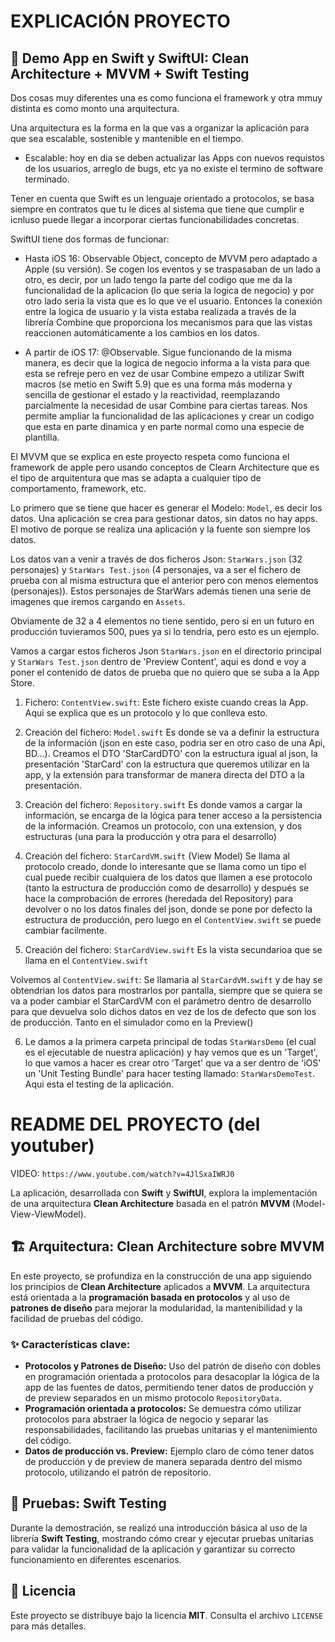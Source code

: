 
# EXPLICACIÓN PROYECTO
## 🚀 Demo App en Swift y SwiftUI: Clean Architecture + MVVM + Swift Testing

Dos cosas muy diferentes una es como funciona el framework y otra mmuy distinta es como monto una arquitectura.

Una arquitectura es la forma en la que vas a organizar la aplicación para que sea escalable, sostenible y mantenible en el tiempo.
- Escalable: hoy en dia se deben actualizar las Apps con nuevos requistos de los usuarios, arreglo de bugs, etc ya no existe el termino de software terminado.

Tener en cuenta que Swift es un lenguaje orientado a protocolos, se basa siempre en contratos que tu le dices al sistema que tiene que cumplir e icnluso puede llegar a incorporar ciertas funcionabilidades concretas.

SwiftUI tiene dos formas de funcionar:
- Hasta iOS 16: Observable Object, concepto de MVVM pero adaptado a Apple (su versión). Se cogen los eventos y se traspasaban de un lado a otro, es decir, por un lado tengo la parte del codigo que me da la funcionalidad de la aplicacion (lo que seria la logica de negocio) y por otro lado seria la vista que es lo que ve el usuario. Entonces la conexión entre la logica de  usuario y la vista estaba realizada a través de la librería Combine que proporciona los mecanismos para que las vistas reaccionen automáticamente a los cambios en los datos.

- A partir de iOS 17: @Observable. Sigue funcionando de la misma manera, es decir que la logica de negocio informa a la vista para que esta se refreje pero en vez de usar Combine empezo a utilizar Swift macros (se metio en Swift 5.9) que es una forma más moderna y sencilla de gestionar el estado y la reactividad, reemplazando parcialmente la necesidad de usar Combine para ciertas tareas. Nos permite ampliar la funcionalidad de las aplicaciones y crear un codigo que esta en parte dinamica y en parte normal como una especie de plantilla.

El MVVM que se explica en este proyecto respeta como funciona el framework de apple pero usando conceptos de Clearn Architecture que es el tipo de arquitentura que mas se adapta a cualquier tipo de comportamento, framework, etc.

Lo primero que se tiene que hacer es generar el Modelo: `Model`, es decir los datos. Una aplicación se crea para gestionar datos, sin datos no hay apps. El motivo de porque se realiza una aplicación y la fuente son siempre los datos.

Los datos van a venir a través de dos ficheros Json: `StarWars.json` (32 personajes) y `StarWars Test.json` (4 personajes, va a ser el fichero de prueba con al misma estructura que el anterior pero con menos elementos (personajes)). Estos personajes de StarWars además tienen una serie de imagenes que iremos cargando en `Assets`.

Obviamente de 32 a 4 elementos no tiene sentido, pero si en un futuro en producción tuvieramos 500, pues ya si lo tendria, pero esto es un ejemplo.

Vamos a cargar estos ficheros Json `StarWars.json` en el directorio principal y `StarWars Test.json` dentro de 'Preview Content', aqui es dond e voy a poner el contenido de datos de prueba que no quiero que se suba a la App Store.

1. Fichero: `ContentView.swift`:
Este fichero existe cuando creas la App. Aqui se explica que es un protocolo y lo que conlleva esto.

2. Creación del fichero: `Model.swift`
Es donde se va a definir la estructura de la información (json en este caso, podria ser en otro caso de una Api, BD...).
Creamos el DTO 'StarCardDTO' con la estructura igual al json, la presentación 'StarCard' con la estructura que queremos utilizar en la app, y la extensión para transformar de manera directa del DTO a la presentación.

3. Creación del fichero: `Repository.swift`
Es donde vamos a cargar la información, se encarga de la lógica para tener acceso a la persistencia de la información.
Creamos un protocolo, con una extension, y dos estructuras (una para la producción y otra para el desarrollo)

4. Creación del fichero: `StarCardVM.swift` (View Model)
Se llama al protocolo creado, donde lo interesante que se llama como un tipo el cual puede recibir cualquiera de los datos que llamen a ese protocolo (tanto la estructura de producción como de desarrollo) y después se hace la comprobación de errores (heredada del Repository) para devolver o no los datos finales del json, donde se pone por defecto la estructura de producción, pero luego en el `ContentView.swift` se puede cambiar facilmente.

5. Creación del fichero: `StarCardView.swift`
Es la vista secundarioa que se llama en el `ContentView.swift`

Volvemos al `ContentView.swift`:
Se llamaria al `StarCardVM.swift` y de hay se obtendrian los datos para mostrarlos por pantalla, siempre que se quiera se va a poder cambiar el StarCardVM con el parámetro dentro de desarrollo para que devuelva solo dichos datos en vez de los de defecto que son los de producción. Tanto en el simulador como en la Preview()

6. Le damos a la primera carpeta principal de todas `StarWarsDemo` (el cual es el ejecutable de nuestra aplicación) y hay vemos que es un 'Target', lo que vamos a hacer es crear otro 'Target' que va a ser dentro de 'iOS' un 'Unit Testing Bundle' para hacer testing llamado: `StarWarsDemoTest`.
Aqui esta el testing de la aplicación.

# README DEL PROYECTO (del youtuber)
VIDEO: `https://www.youtube.com/watch?v=4JlSxaIWRJ0`

La aplicación, desarrollada con **Swift** y **SwiftUI**, explora la implementación de una arquitectura **Clean Architecture** basada en el patrón **MVVM** (Model-View-ViewModel).

## 🏗️ Arquitectura: Clean Architecture sobre MVVM

En este proyecto, se profundiza en la construcción de una app siguiendo los principios de **Clean Architecture** aplicados a **MVVM**. La arquitectura está orientada a la **programación basada en protocolos** y al uso de **patrones de diseño** para mejorar la modularidad, la mantenibilidad y la facilidad de pruebas del código.

### ✨ Características clave:

- **Protocolos y Patrones de Diseño:** Uso del patrón de diseño con dobles en programación orientada a protocolos para desacoplar la lógica de la app de las fuentes de datos, permitiendo tener datos de producción y de preview separados en un mismo protocolo `RepositoryData`.
- **Programación orientada a protocolos:** Se demuestra cómo utilizar protocolos para abstraer la lógica de negocio y separar las responsabilidades, facilitando las pruebas unitarias y el mantenimiento del código.
- **Datos de producción vs. Preview:** Ejemplo claro de cómo tener datos de producción y de preview de manera separada dentro del mismo protocolo, utilizando el patrón de repositorio.

## 🧪 Pruebas: Swift Testing

Durante la demostración, se realizó una introducción básica al uso de la librería **Swift Testing**, mostrando cómo crear y ejecutar pruebas unitarias para validar la funcionalidad de la aplicación y garantizar su correcto funcionamiento en diferentes escenarios.

## 📄 Licencia

Este proyecto se distribuye bajo la licencia **MIT**. Consulta el archivo `LICENSE` para más detalles.
